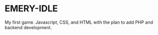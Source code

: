 # EMERY-IDLE
My first game. Javascript, CSS, and HTML with the plan to add PHP and backend development. 
